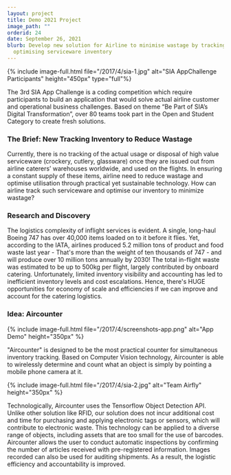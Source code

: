 ```yaml
---
layout: project
title: Demo 2021 Project
image_path: ""
orderid: 24
date: September 26, 2021
blurb: Develop new solution for Airline to minimise wastage by tracking and
  optimising serviceware inventory
---
```

{% include image-full.html file="/2017/4/sia-1.jpg" alt="SIA AppChallenge Participants" height="450px" type="full"%}


<p class='sublead'>The 3rd SIA App Challenge is a coding competition which require participants to build an application that would solve actual airline customer and operational business challenges. Based on theme “Be Part of SIA’s Digital Transformation”, over 80 teams took part in the Open and Student Category to create fresh solutions.</p> 


<!--more-->



### The Brief: New Tracking Inventory to Reduce Wastage
Currently, there is no tracking of the actual usage or disposal of high value serviceware (crockery, cutlery, glassware) once they are issued out from airline caterers’ warehouses worldwide, and used on the flights. In ensuring a constant supply of these items, airline need to reduce wastage and optimise utilisation through practical yet sustainable technology. How can airline track such serviceware and optimise our inventory to minimize wastage?



### Research and Discovery
The logistics complexity of inflight services is evident. A single, long-haul Boeing 747 has over 40,000 items loaded on to it before it flies. Yet, according to the IATA, airlines produced 5.2 million tons of product and food waste last year - That's more than the weight of ten thousands of 747 - and will produce over 10 million tons annually by 2030! The total in-flight waste was estimated to be up to 500kg per flight, largely contributed by onboard catering. Unfortunately, limited  inventory visibility and accounting has led to inefficient inventory levels and cost escalations. Hence, there's HUGE opportunities for economy of scale and efficiencies if we can improve and account for the catering logistics. 


### Idea: Aircounter
{% include image-full.html file="/2017/4/screenshots-app.png" alt="App Demo" height="350px" %}

"Aircounter" is designed to be the most practical counter for simultaneous inventory tracking. Based on Computer Vision technology, Aircounter is able to wirelessly determine and count what an object is simply by pointing a mobile phone camera at it. 

{% include image-full.html file="/2017/4/sia-2.jpg" alt="Team Airfly" height="350px" %}

Technologically, Aircounter uses the Tensorflow Object Detection API. Unlike other solution like RFID, our solution does not incur additional cost and time for purchasing and applying electronic tags or sensors, which will contribute to electronic waste. This technology can be applied to a diverse range of objects, including assets that are too small for the use of barcodes. Aircounter allows the user to conduct automatic inspections by confirming the number of articles received with pre-registered information. Images recorded can also be used for auditing shipments. As a result, the logistic efficiency and accountability is improved.